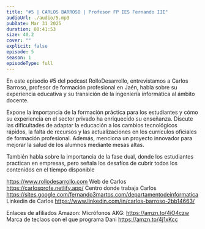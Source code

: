 ```yaml
---
title: "#5 | CARLOS BARROSO | Profesor FP IES Fernando III"
audioUrl: ./audio/5.mp3
pubDate: Mar 31 2025
duration: 00:41:53
size: 40.2
cover: ""
explicit: false
episode: 5
season: 1
episodeType: full
---
```

En este episodio #5 del podcast RolloDesarrollo, entrevistamos a Carlos Barroso, profesor de formación profesional en Jaén, habla sobre su experiencia educativa y su transición de la ingeniería informática al ámbito docente.

 Expone la importancia de la formación práctica para los estudiantes y cómo su experiencia en el sector privado ha enriquecido su enseñanza. Discute las dificultades de adaptar la educación a los cambios tecnológicos rápidos, la falta de recursos y las actualizaciones en los currículos oficiales de formación profesional. Además, menciona un proyecto innovador para mejorar la salud de los alumnos mediante mesas altas. 

También habla sobre la importancia de la fase dual, donde los estudiantes practican en empresas, pero señala los desafíos de cubrir todos los contenidos en el tiempo disponible


https://www.rollodesarrollo.com
Web de Carlos
https://carlosprofe.netlify.app/
Centro donde trabaja Carlos
https://sites.google.com/fernando3martos.com/departamentodeinformatica
Linkedin de Carlos
https://www.linkedin.com/in/carlos-barroso-2bb14663/

Enlaces de afiliados Amazon:
Micrófonos AKG: https://amzn.to/4iO4czw
Marca de teclaos con el que programa Dani
https://amzn.to/4j1xKcc